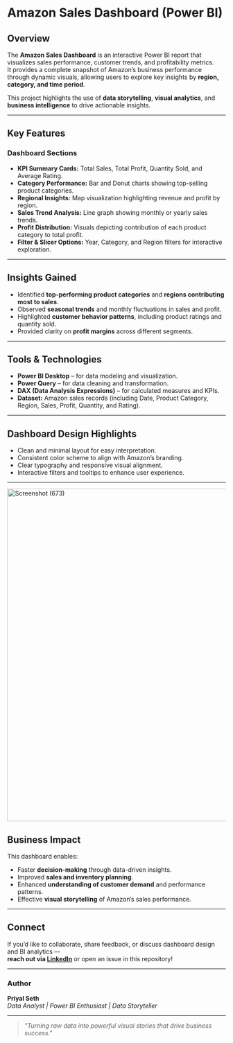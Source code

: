 #  Amazon Sales Dashboard (Power BI)

##  Overview
The **Amazon Sales Dashboard** is an interactive Power BI report that visualizes sales performance, customer trends, and profitability metrics.  
It provides a complete snapshot of Amazon’s business performance through dynamic visuals, allowing users to explore key insights by **region, category, and time period**.

This project highlights the use of **data storytelling**, **visual analytics**, and **business intelligence** to drive actionable insights.

---

##  Key Features

###  Dashboard Sections
- **KPI Summary Cards:** Total Sales, Total Profit, Quantity Sold, and Average Rating.
- **Category Performance:** Bar and Donut charts showing top-selling product categories.
- **Regional Insights:** Map visualization highlighting revenue and profit by region.
- **Sales Trend Analysis:** Line graph showing monthly or yearly sales trends.
- **Profit Distribution:** Visuals depicting contribution of each product category to total profit.
- **Filter & Slicer Options:** Year, Category, and Region filters for interactive exploration.

---

## Insights Gained
- Identified **top-performing product categories** and **regions contributing most to sales**.
- Observed **seasonal trends** and monthly fluctuations in sales and profit.
- Highlighted **customer behavior patterns**, including product ratings and quantity sold.
- Provided clarity on **profit margins** across different segments.

---

##  Tools & Technologies
- **Power BI Desktop** – for data modeling and visualization.  
- **Power Query** – for data cleaning and transformation.  
- **DAX (Data Analysis Expressions)** – for calculated measures and KPIs.  
- **Dataset:** Amazon sales records (including Date, Product Category, Region, Sales, Profit, Quantity, and Rating).


---

##  Dashboard Design Highlights
- Clean and minimal layout for easy interpretation.
- Consistent color scheme to align with Amazon’s branding.
- Clear typography and responsive visual alignment.
- Interactive filters and tooltips to enhance user experience.

---

<img width="1366" height="768" alt="Screenshot (673)" src="https://github.com/user-attachments/assets/85ddc4d0-582e-4a07-963e-916557d15c21" />


##  Business Impact
This dashboard enables:
- Faster **decision-making** through data-driven insights.
- Improved **sales and inventory planning**.
- Enhanced **understanding of customer demand** and performance patterns.
- Effective **visual storytelling** of Amazon’s sales performance.

---

##  Connect
If you’d like to collaborate, share feedback, or discuss dashboard design and BI analytics —  
**reach out via [LinkedIn](https://www.linkedin.com/in/priyal-seth-2493302a2/)** or open an issue in this repository!

---

###  Author
**Priyal Seth**  
_Data Analyst | Power BI Enthusiast | Data Storyteller_

---

> _"Turning raw data into powerful visual stories that drive business success."_
